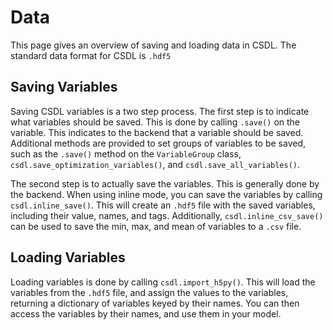 # Data

This page gives an overview of saving and loading data in CSDL. The standard data format for CSDL is `.hdf5`

## Saving Variables

Saving CSDL variables is a two step process. The first step is to indicate what variables should be saved. This is done by calling `.save()` on the variable. This indicates to the backend that a variable should be saved. Additional methods are provided to set groups of variables to be saved, such as the `.save()` method on the `VariableGroup` class, `csdl.save_optimization_variables()`, and `csdl.save_all_variables()`.

The second step is to actually save the variables. This is generally done by the backend. When using inline mode, you can save the variables by calling `csdl.inline_save()`. This will create an `.hdf5` file with the saved variables, including their value, names, and tags. Additionally, `csdl.inline_csv_save()` can be used to save the min, max, and mean of variables to a `.csv` file.

## Loading Variables

Loading variables is done by calling `csdl.import_h5py()`. This will load the variables from the `.hdf5` file, and assign the values to the variables, returning a dictionary of variables keyed by their names. You can then access the variables by their names, and use them in your model.